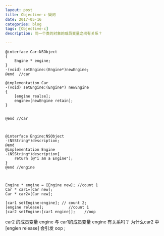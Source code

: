 ```yaml
---
layout: post
title: Objective-c-疑问
date: 2017-05-16
categories: blog
tags: [Objective-c]
description: 同一个类的对象的成员变量之间有关系？

---
```



	@interface Car:NSObject
	{
		Engine * engine;
	}
	-(void) setEngine:(Engine*)newEngine;
	@end  //car

	@implementation Car
	-(void) setEngine:(Engine*) newEngine
	{
		[engine realse];
		engine=[newEngine retain];
	}


	@end //car



	@interface Engine:NSObject
	-(NSString*)description;
	@end
	@implementation Engine
	-(NSString*)description{
		return (@"i am a Engine");
	} 
	@end //engine



	Engine * engine = [Engine new]; //count 1
	Car * car1=[Car new];
	Car * car2=[Car new];

	[car1 setEngine:engine]; // count 2;
	[engine release];			//count 1
	[car2 setEngine:[car1 engine]];    //oop



car2 的成员变量 engine 与 car1的成员变量 engine 有关系吗？
为什么car2 中 [engien release] 会引发 oop ;